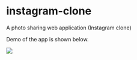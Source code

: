 # instagram-clone
A photo sharing web application (Instagram clone)

Demo of the app is shown below.

![](instagram-clone.gif)
